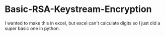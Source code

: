 # Basic-RSA-Keystream-Encryption
I wanted to make this in excel, but excel can't calculate digits so I just did a super basic one in python.
